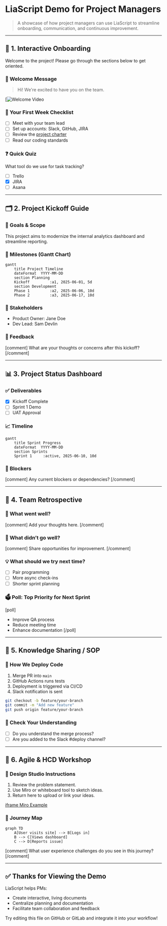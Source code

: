 
# LiaScript Demo for Project Managers

> A showcase of how project managers can use LiaScript to streamline onboarding, communication, and continuous improvement.

---

## 🧭 1. Interactive Onboarding

Welcome to the project! Please go through the sections below to get oriented.

### 👋 Welcome Message
> Hi! We're excited to have you on the team.

[![Welcome Video](https://vimeo.com/1081988681/d0f9cdd659?ts=0&share=copy)

### 🧩 Your First Week Checklist

- [ ] Meet with your team lead
- [ ] Set up accounts: Slack, GitHub, JIRA
- [ ] Review the [project charter](https://example.com)
- [ ] Read our coding standards

### ❓ Quick Quiz
What tool do we use for task tracking?

- [ ] Trello
- [x] JIRA
- [ ] Asana

---

## 🗂️ 2. Project Kickoff Guide

### 🚀 Goals & Scope
This project aims to modernize the internal analytics dashboard and streamline reporting.

### 📍 Milestones (Gantt Chart)
```mermaid
gantt
    title Project Timeline
    dateFormat  YYYY-MM-DD
    section Planning
    Kickoff         :a1, 2025-06-01, 5d
    section Development
    Phase 1         :a2, 2025-06-06, 10d
    Phase 2         :a3, 2025-06-17, 10d
```

### 📣 Stakeholders
- Product Owner: Jane Doe
- Dev Lead: Sam Devlin

### 📝 Feedback
[comment]
What are your thoughts or concerns after this kickoff?
[/comment]

---

## 📊 3. Project Status Dashboard

### ✅ Deliverables

- [x] Kickoff Complete
- [ ] Sprint 1 Demo
- [ ] UAT Approval

### 📈 Timeline

```mermaid
gantt
    title Sprint Progress
    dateFormat  YYYY-MM-DD
    section Sprints
    Sprint 1     :active, 2025-06-10, 10d
```

### 🚧 Blockers

[comment]
Any current blockers or dependencies?
[/comment]

---

## 🔁 4. Team Retrospective

### 🙌 What went well?
[comment]
Add your thoughts here.
[/comment]

### 😬 What didn’t go well?
[comment]
Share opportunities for improvement.
[/comment]

### 💡 What should we try next time?
- [ ] Pair programming
- [ ] More async check-ins
- [ ] Shorter sprint planning

### 🗳️ Poll: Top Priority for Next Sprint

[poll]
- Improve QA process
- Reduce meeting time
- Enhance documentation
[/poll]

---

## 📘 5. Knowledge Sharing / SOP

### 🧪 How We Deploy Code

1. Merge PR into `main`
2. GitHub Actions runs tests
3. Deployment is triggered via CI/CD
4. Slack notification is sent

```bash
git checkout -b feature/your-branch
git commit -m "Add new feature"
git push origin feature/your-branch
```

### 🧠 Check Your Understanding

- [ ] Do you understand the merge process?
- [ ] Are you added to the Slack #deploy channel?

---

## 🧠 6. Agile & HCD Workshop

### 🎨 Design Studio Instructions

1. Review the problem statement.
2. Use Miro or whiteboard tool to sketch ideas.
3. Return here to upload or link your ideas.

[iframe Miro Example](https://miro.com)

### 📌 Journey Map

```mermaid
graph TD
    A[User visits site] --> B[Logs in]
    B --> C[Views dashboard]
    C --> D[Reports issue]
```

[comment]
What user experience challenges do you see in this journey?
[/comment]

---

## ✅ Thanks for Viewing the Demo

LiaScript helps PMs:
- Create interactive, living documents
- Centralize planning and documentation
- Facilitate team collaboration and feedback

Try editing this file on GitHub or GitLab and integrate it into your workflow!
